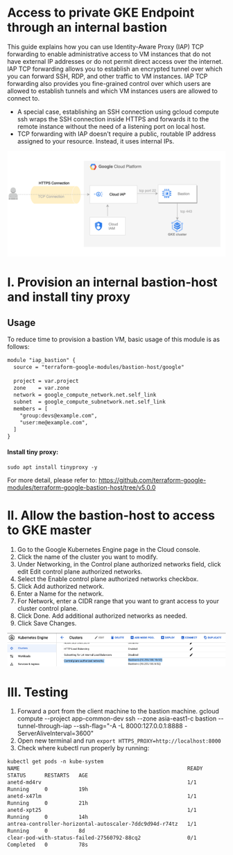 # Access to private GKE Endpoint through an internal bastion

This guide explains how you can use Identity-Aware Proxy (IAP) TCP forwarding to enable administrative access to VM instances that do not have external IP addresses or do not permit direct access over the internet.
IAP TCP forwarding allows you to establish an encrypted tunnel over which you can forward SSH, RDP, and other traffic to VM instances. IAP TCP forwarding also provides you fine-grained control over which users are allowed to establish tunnels and which VM instances users are allowed to connect to.
* A special case, establishing an SSH connection using gcloud compute ssh wraps the SSH connection inside HTTPS and forwards it to the remote instance without the need of a listening port on local host.
* TCP forwarding with IAP doesn't require a public, routable IP address assigned to your resource. Instead, it uses internal IPs.

![Alt text](https://github.com/anhbuicsa/gcp-terraform/blob/master/gcp-iap-bastion/images/bastion.png?raw=true "Title")



# I. Provision an internal bastion-host and install tiny proxy

## Usage

To reduce time to provision a bastion VM, basic usage of this module is as follows:

```hcl
module "iap_bastion" {
  source = "terraform-google-modules/bastion-host/google"

  project = var.project
  zone    = var.zone
  network = google_compute_network.net.self_link
  subnet  = google_compute_subnetwork.net.self_link
  members = [
    "group:devs@example.com",
    "user:me@example.com",
  ]
}
```
#### Install tiny proxy:
```
sudo apt install tinyproxy -y
```
For more detail, please refer to: https://github.com/terraform-google-modules/terraform-google-bastion-host/tree/v5.0.0


# II. Allow the bastion-host to access to GKE master
1. Go to the Google Kubernetes Engine page in the Cloud console.
2. Click the name of the cluster you want to modify.
3. Under Networking, in the Control plane authorized networks field, click edit Edit control plane authorized networks.
4. Select the Enable control plane authorized networks checkbox.
5. Click Add authorized network.
6. Enter a Name for the network.
7. For Network, enter a CIDR range that you want to grant access to your cluster control plane.
8. Click Done. Add additional authorized networks as needed.
9. Click Save Changes.

![Alt text](https://github.com/anhbuicsa/gcp-terraform/blob/master/gcp-iap-bastion/images/gke-authorize.png?raw=true "Title")

# III. Testing

1. Forward a port from the client machine to the bastion machine. 
gcloud compute --project app-common-dev ssh --zone asia-east1-c bastion --tunnel-through-iap  --ssh-flag="-A -L 8000:127.0.0.1:8888 -ServerAliveInterval=3600"
2. Open new terminal and run `export HTTPS_PROXY=http://localhost:8000`
3. Check where kubectl run properly by running:
```
kubectl get pods -n kube-system
NAME                                                      READY   STATUS      RESTARTS   AGE
anetd-md4rv                                               1/1     Running     0          19h
anetd-x47lm                                               1/1     Running     0          21h
anetd-xpt25                                               1/1     Running     0          14h
antrea-controller-horizontal-autoscaler-7ddc9d94d-r74tz   1/1     Running     0          8d
clear-pod-with-status-failed-27560792-88cq2               0/1     Completed   0          78s
```